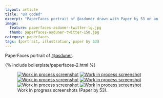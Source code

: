 ```yaml
---
layout: article
title: "QR coded"
excerpt: "PaperFaces portrait of @asduner drawn with Paper by 53 on an iPad."
image: 
  feature: paperfaces-asduner-twitter-lg.jpg
  thumb: paperfaces-asduner-twitter-150.jpg
category: paperfaces
tags: [portrait, illustration, paper by 53]
---
```


PaperFaces portrait of <a href="http://twitter.com/asduner">@asduner</a>.

{% include boilerplate/paperfaces-2.html %}

<figure class="half">
	<a href="{{ site.url }}/images/paperfaces-asduner-process-1-lg.jpg"><img src="{{ site.url }}/images/paperfaces-asduner-process-1-600.jpg" alt="Work in process screenshot"></a>
	<a href="{{ site.url }}/images/paperfaces-asduner-process-2-lg.jpg"><img src="{{ site.url }}/images/paperfaces-asduner-process-2-600.jpg" alt="Work in process screenshot"></a>
	<a href="{{ site.url }}/images/paperfaces-asduner-process-3-lg.jpg"><img src="{{ site.url }}/images/paperfaces-asduner-process-3-600.jpg" alt="Work in process screenshot"></a>
	<a href="{{ site.url }}/images/paperfaces-asduner-process-4-lg.jpg"><img src="{{ site.url }}/images/paperfaces-asduner-process-4-600.jpg" alt="Work in process screenshot"></a>
	<a href="{{ site.url }}/images/paperfaces-asduner-process-5-lg.jpg"><img src="{{ site.url }}/images/paperfaces-asduner-process-5-600.jpg" alt="Work in process screenshot"></a>
	<a href="{{ site.url }}/images/paperfaces-asduner-process-6-lg.jpg"><img src="{{ site.url }}/images/paperfaces-asduner-process-6-600.jpg" alt="Work in process screenshot"></a>
	<figcaption>Work in progress screenshots (Paper by 53).</figcaption>
</figure>